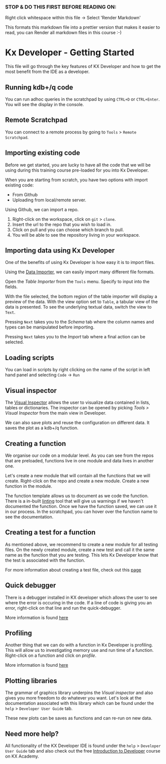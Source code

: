 ### STOP & DO THIS FIRST BEFORE READING ON:
Right click whitespace within this file  -> Select 'Render Markdown' 

This formats this markdown file into a prettier version that makes it easier to read, you can Render all markdown files in this course :-)

Kx Developer - Getting Started
=========
This file will go through the key features of KX Developer and how to get the most benefit 
from the IDE as a developer.

## Running kdb+/q code
You can run adhoc queries in the scratchpad by using `CTRL+D` or `CTRL+Enter`. You
will see the display in the console. 

## Remote Scratchpad
You can connect to a remote process by going to `Tools` > `Remote Scratchpad`.

## Importing existing code
Before we get started, you are lucky to have all the code that we will be using during 
this training course pre-loaded for you into Kx Developer. 

When you are starting from scratch, you have two options with import existing code:
* From Github
* Uploading from local/remote server. 

Using Github, we can import a repo. 
1. Right-click on the workspace, click on `git` > `clone`. 
2. Insert the url to the repo that you wish to load in. 
3. Click on pull and you can choose which branch to pull.
4. You will be able to see the repository living in your workspace.

## Importing data using Kx Developer
One of the benefits of using Kx Developer is how easy it is to import files.

Using the [Data Importer](https://code.kx.com/developer/importer/), we can easily import many different file formats.

Open the *Table Importer* from the `Tools` menu. Specify to input into the fields.

With the file selected, the bottom region of the table importer will display a 
preview of the data. With the view option set to `Table`, a tabular view of the
data is presented. To see the underlying textual data, switch the view to `Text`.        

Pressing `Next` takes you to the *Schema* tab where the column names and types
can be manipulated before importing. 

Pressing `Next` takes you to the *Import* tab where a final action can be selected. 

## Loading scripts

You can load in scripts by right clicking on the name of the script in left hand panel and selecting `Code` -> `Run`

  
## Visual inspector 
The [Visual Inspector](https://code.kx.com/developer/inspector/) allows the user to visualize data contained in lists, tables or dictionaries. 
The inspector can be opened by picking *Tools > Visual Inspector* from the main view in Developer.

We can also save plots and reuse the configuration on different data. It saves 
the plot as a kdb+/q function. 

## Creating a function
We organise our code on a modular level. As you can see from the repos that are preloaded, functions live in one module and 
data lives in another one.    

Let's create a new module that will contain all the functions that we will create. 
Right-click on the repo and create a new module. Create a new 
function in the module. 

The function template allows us to document as we code the function. There is a in-built [linting](https://code.kx.com/developer/linting/) tool that will 
give us warnings if we haven't documented the function. Once we have the function 
saved, we can use it in our process. In the scratchpad, you can hover over the function name to see the documentation. 

## Creating a test for a function 
As mentioned above, we recommend to create a new module for all testing files.  On the newly created module, create a new test and call it the same name as the function that you are testing.
This lets Kx Developer know that the test is associated with the function.

For more information about creating a test file, check out this [page](https://code.kx.com/developer/testing/)

## Quick debugger
There is a debugger installed in KX developer which allows the user to see where the error is occuring in the code. 
If a line of code is giving you an error, right-click on that line and run the quick-debugger. 

More information is found [here](https://code.kx.com/developer/quick-debugger/)

## Profiling
Another thing that we can do with a function in Kx Developer is profiling. This will
allow us to investigating memory use and run time of a function. 
Right-click on a function and click on *profile*. 

More information is found [here](https://code.kx.com/developer/profiler/)

## Plotting libraries 
The grammar of graphics library underpins the 
*Visual inspector* and also gives you more freedom to do whatever you want. Let's look
at the documentation associated with this library which can be found under 
the `help` > `Developer User Guide` tab.

These new plots can be saves as functions and can re-run on new data.

## Need more help?

All functionality of the KX Developer IDE is found under the `help` > `Developer User Guide` tab and also check out the free [Introduction to Developer](https://kx.com/academy/courses/introduction-developer/) course on KX Academy.
